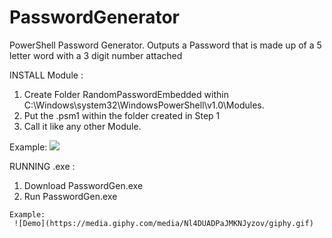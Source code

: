 # PasswordGenerator
PowerShell Password Generator. Outputs a Password that is made up of a 5 letter word with a 3 digit number attached

INSTALL Module :
  1. Create Folder RandomPasswordEmbedded within C:\Windows\system32\WindowsPowerShell\v1.0\Modules. 
  2. Put the .psm1 within the folder created in Step 1
  3. Call it like any other Module.
  
  Example:
      ![](https://media.giphy.com/media/5dUA6kWr2B14n7r3Ia/giphy.gif)

RUNNING .exe :
  1. Download PasswordGen.exe
  2. Run PasswordGen.exe

    Example:
     ![Demo](https://media.giphy.com/media/Nl4DUADPaJMKNJyzov/giphy.gif)